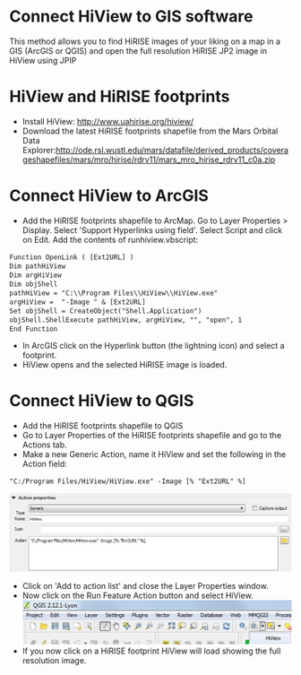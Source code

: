 Connect HiView to GIS software
===========

This method allows you to find HiRISE images of your liking on a map in a GIS (ArcGIS or QGIS) and open the full resolution HiRISE JP2 image in HiView using JPIP

# HiView and HiRISE footprints
 - Install HiView: http://www.uahirise.org/hiview/
 - Download the latest HiRISE footprints shapefile from the Mars Orbital Data Explorer:http://ode.rsl.wustl.edu/mars/datafile/derived_products/coverageshapefiles/mars/mro/hirise/rdrv11/mars_mro_hirise_rdrv11_c0a.zip

# Connect HiView to ArcGIS
 - Add the HiRISE footprints shapefile to ArcMap.
Go to Layer Properties > Display. Select 'Support Hyperlinks using field'. Select Script and click on Edit. Add the contents of runhiview.vbscript:
```vbscript
Function OpenLink ( [Ext2URL] )
Dim pathHiView
Dim argHiView
Dim objShell
pathHiView = "C:\\Program Files\\HiView\\HiView.exe"
argHiView =  "-Image " & [Ext2URL]
Set objShell = CreateObject("Shell.Application")
objShell.ShellExecute pathHiView, argHiView, "", "open", 1
End Function
```
 - In ArcGIS click on the Hyperlink button (the lightning icon) and select a footprint.
 - HiView opens and the selected HiRISE image is loaded.

# Connect HiView to QGIS
 - Add the HiRISE footprints shapefile to QGIS
 - Go to Layer Properties of the HiRISE footprints shapefile and go to the Actions tab.
 - Make a new Generic Action, name it HiView and set the following in the Action field:
```
"C:/Program Files/HiView/HiView.exe" -Image [% "Ext2URL" %]
```
![QGIS_Action](https://raw.githubusercontent.com/jhpoosthoek/Planetary/master/Connect_HiView2GIS/QGIS_Action.jpg)
 - Click on 'Add to action list' and close the Layer Properties window.
 - Now click on the Run Feature Action button and select HiView.
![QGIS_RunFeatureActionButton](https://raw.githubusercontent.com/jhpoosthoek/Planetary/master/Connect_HiView2GIS/QGIS_RunFeatureActionButton.jpg)
 - If you now click on a HiRISE footprint HiView will load showing the full resolution image.